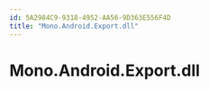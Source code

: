 ```yaml
---
id: 5A2984C9-9318-4952-AA56-9D363E556F4D
title: "Mono.Android.Export.dll"
---
```


# Mono.Android.Export.dll
